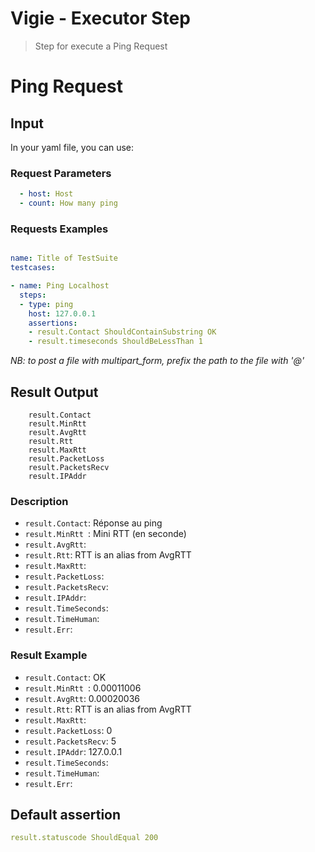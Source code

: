 # Vigie - Executor Step

>Step for execute a Ping Request

# Ping Request
## Input
In your yaml file, you can use:
### Request Parameters
```yaml
  - host: Host 
  - count: How many ping

```
### Requests Examples
```yaml

name: Title of TestSuite
testcases:

- name: Ping Localhost
  steps:
  - type: ping
    host: 127.0.0.1
    assertions:
    - result.Contact ShouldContainSubstring OK
    - result.timeseconds ShouldBeLessThan 1


```
*NB: to post a file with multipart_form, prefix the path to the file with '@'*

## Result Output

```
    result.Contact
	result.MinRtt 
	result.AvgRtt
	result.Rtt
	result.MaxRtt
	result.PacketLoss
	result.PacketsRecv
	result.IPAddr
```

### Description
 - `result.Contact`: Réponse au ping
 - `result.MinRtt `: Mini RTT (en seconde)
 - `result.AvgRtt`:  
 - `result.Rtt`:  RTT is an alias from AvgRTT
 - `result.MaxRtt`:  
 - `result.PacketLoss`:  
 - `result.PacketsRecv`:  
 - `result.IPAddr`:  
 - `result.TimeSeconds`: 
 - `result.TimeHuman`: 
 - `result.Err`: 
### Result Example

 - `result.Contact`: OK
 - `result.MinRtt `: 0.00011006
 - `result.AvgRtt`:  0.00020036
 - `result.Rtt`:  RTT is an alias from AvgRTT
 - `result.MaxRtt`:  
 - `result.PacketLoss`:  0
 - `result.PacketsRecv`:  5
 - `result.IPAddr`:  127.0.0.1
 - `result.TimeSeconds`: 
 - `result.TimeHuman`: 
 - `result.Err`:
  
## Default assertion

```yaml
result.statuscode ShouldEqual 200
```
